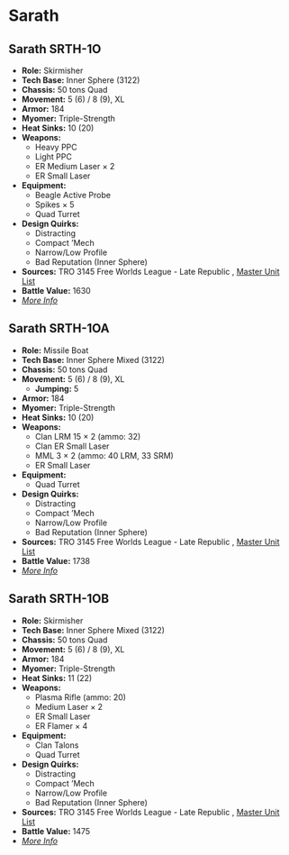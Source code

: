 # Sarath 

## Sarath SRTH-1O 

- **Role:** Skirmisher 
- **Tech Base:** Inner Sphere (3122) 
- **Chassis:** 50 tons Quad 
- **Movement:** 5 (6) / 8 (9), XL 
- **Armor:** 184 
- **Myomer:** Triple-Strength 
- **Heat Sinks:** 10 (20) 
- **Weapons:** 
  - Heavy PPC 
  - Light PPC 
  - ER Medium Laser × 2 
  - ER Small Laser 
- **Equipment:** 
  - Beagle Active Probe 
  - Spikes × 5 
  - Quad Turret 
- **Design Quirks:** 
  - Distracting 
  - Compact ’Mech 
  - Narrow/Low Profile 
  - Bad Reputation (Inner Sphere) 
- **Sources:** TRO 3145 Free Worlds League - Late Republic , [Master Unit List](http://masterunitlist.info/Unit/Details/6506) 
- **Battle Value:** 1630 
- [*More Info*](sarath/sarath_srth-1o.md) 

## Sarath SRTH-1OA 

- **Role:** Missile Boat 
- **Tech Base:** Inner Sphere Mixed (3122) 
- **Chassis:** 50 tons Quad 
- **Movement:** 5 (6) / 8 (9), XL 
  - **Jumping:** 5 
- **Armor:** 184 
- **Myomer:** Triple-Strength 
- **Heat Sinks:** 10 (20) 
- **Weapons:** 
  - Clan LRM 15 × 2 (ammo: 32) 
  - Clan ER Small Laser 
  - MML 3 × 2 (ammo: 40 LRM, 33 SRM) 
  - ER Small Laser 
- **Equipment:** 
  - Quad Turret 
- **Design Quirks:** 
  - Distracting 
  - Compact ’Mech 
  - Narrow/Low Profile 
  - Bad Reputation (Inner Sphere) 
- **Sources:** TRO 3145 Free Worlds League - Late Republic , [Master Unit List](http://masterunitlist.info/Unit/Details/6507) 
- **Battle Value:** 1738 
- [*More Info*](sarath/sarath_srth-1oa.md) 

## Sarath SRTH-1OB 

- **Role:** Skirmisher 
- **Tech Base:** Inner Sphere Mixed (3122) 
- **Chassis:** 50 tons Quad 
- **Movement:** 5 (6) / 8 (9), XL 
- **Armor:** 184 
- **Myomer:** Triple-Strength 
- **Heat Sinks:** 11 (22) 
- **Weapons:** 
  - Plasma Rifle (ammo: 20) 
  - Medium Laser × 2 
  - ER Small Laser 
  - ER Flamer × 4 
- **Equipment:** 
  - Clan Talons 
  - Quad Turret 
- **Design Quirks:** 
  - Distracting 
  - Compact ’Mech 
  - Narrow/Low Profile 
  - Bad Reputation (Inner Sphere) 
- **Sources:** TRO 3145 Free Worlds League - Late Republic , [Master Unit List](http://masterunitlist.info/Unit/Details/6508) 
- **Battle Value:** 1475 
- [*More Info*](sarath/sarath_srth-1ob.md) 

